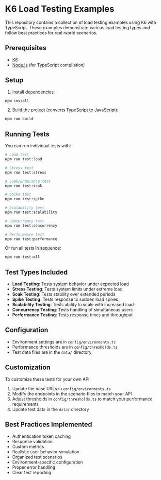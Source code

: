 # K6 Load Testing Examples

This repository contains a collection of load testing examples using K6 with TypeScript. These examples demonstrate various load testing types and follow best practices for real-world scenarios.

## Prerequisites

- [K6](https://k6.io/docs/getting-started/installation/)
- [Node.js](https://nodejs.org/) (for TypeScript compilation)

## Setup

1. Install dependencies:
```bash
npm install
```

2. Build the project (converts TypeScript to JavaScript):
```bash
npm run build
```

## Running Tests

You can run individual tests with:

```bash
# Load test
npm run test:load

# Stress test
npm run test:stress

# Soak/Endurance test
npm run test:soak

# Spike test
npm run test:spike

# Scalability test
npm run test:scalability

# Concurrency test
npm run test:concurrency

# Performance test
npm run test:performance
```

Or run all tests in sequence:
```bash
npm run test:all
```

## Test Types Included

- **Load Testing**: Tests system behavior under expected load
- **Stress Testing**: Tests system limits under extreme load
- **Soak Testing**: Tests stability over extended periods
- **Spike Testing**: Tests response to sudden load spikes
- **Scalability Testing**: Tests ability to scale with increased load
- **Concurrency Testing**: Tests handling of simultaneous users
- **Performance Testing**: Tests response times and throughput

## Configuration

- Environment settings are in `config/environments.ts`
- Performance thresholds are in `config/thresholds.ts`
- Test data files are in the `data/` directory

## Customization

To customize these tests for your own API:

1. Update the base URLs in `config/environments.ts`
2. Modify the endpoints in the scenario files to match your API
3. Adjust thresholds in `config/thresholds.ts` to match your performance requirements
4. Update test data in the `data/` directory

## Best Practices Implemented

- Authentication token caching
- Response validation
- Custom metrics
- Realistic user behavior simulation
- Organized test scenarios
- Environment-specific configuration
- Proper error handling
- Clear test reporting
